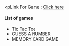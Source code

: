 <pLink For Game : <a href="https://haikelfazzani.github.io/gameOne/index.html" target="_blank">Click here</a></p>

<h4>List of games</h4>
<ul>   
  <li>Tic Tac Toe</li>
  <li>GUESS A NUMBER</li>
  <li>MEMORY CARD GAME</li>
</ul>
